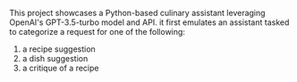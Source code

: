 This project showcases a Python-based culinary assistant leveraging OpenAI's GPT-3.5-turbo model and API.
it first emulates an assistant tasked to categorize a request for one of the following:
1) a recipe suggestion
2) a dish suggestion 
3) a critique of a recipe




